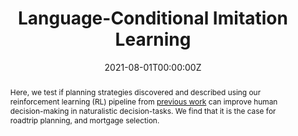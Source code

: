 ---
title: 'Language-Conditional Imitation Learning'

# Authors
# If you created a profile for a user (e.g. the default `admin` user), write the username (folder name) here
# and it will be replaced with their full name and linked to their profile.
authors:
  - admin
  - Bobak Baghi
  - David Meger

# Author notes (optional)
#author_notes:
#  - 'Equal contribution'
#  - 'Equal contribution'

date: '2021-08-01T00:00:00Z'
doi: ''

# Publication type.
# Legend: 0 = Uncategorized; 1 = Conference paper; 2 = Journal article;
# 3 = Preprint / Working Paper; 4 = Report; 5 = Book; 6 = Book section;
# 7 = Thesis; 8 = Patent
publication_types: ['1']

# Publication name and optional abbreviated publication name.
publication: In *Visually Grounded Interaction and Language, NAACL Workshop*
#publication_short: In *ViGIL*

tags: []

abstract: Here, we test if planning strategies discovered and described using our reinforcement learning (RL) pipeline from <a href="{{ \content\publication\AI_Interpret\index.md }}" target="_blank">previous work</a> can improve human decision-making in naturalistic decision-tasks. We find that it is the case for roadtrip planning, and mortgage selection.

featured: false

image:
  caption: 'Planning tasks'
  focal_point: ''
  preview_only: false

url_pdf: 'https://vigilworkshop.github.io/static/papers-2021/11.pdf'
url_code: ''
url_dataset: ''
url_poster: 'poster.pdf'
url_project: ''
url_slides: ''
url_source: ''
url_video: ''

projects: []
slides: ""
---